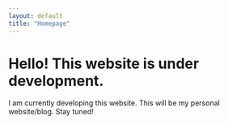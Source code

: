 ```yaml
---
layout: default
title: "Homepage"
---
```


# Hello! This website is under development.

I am currently developing this website. This will be my personal website/blog. Stay tuned!
